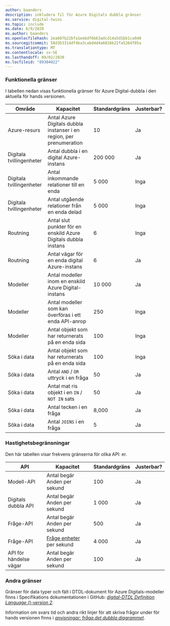 ```yaml
---
author: baanders
description: inkludera fil för Azure Digitals dubbla gränser
ms.service: digital-twins
ms.topic: include
ms.date: 6/9/2020
ms.author: baanders
ms.openlocfilehash: 2ea607b22bfa1eebdf6b63adcd14a5d1bb1ca9d0
ms.sourcegitcommit: 58d3b3314df4ba3cabd4d4a6016b22fa5264f05a
ms.translationtype: MT
ms.contentlocale: sv-SE
ms.lasthandoff: 09/02/2020
ms.locfileid: "89304022"
---
```

### <a name="functional-limits"></a>Funktionella gränser

I tabellen nedan visas funktionella gränser för Azure Digital-dubbla i den aktuella för hands versionen.

| Område | Kapacitet | Standardgräns | Justerbar? |
| --- | --- | --- | --- |
| Azure-resurs | Antal Azure Digitals dubbla instanser i en region, per prenumeration | 10 | Ja |
| Digitala tvillingenheter | Antal dubbla i en digital Azure-instans | 200 000 | Ja |
| Digitala tvillingenheter | Antal inkommande relationer till en enda | 5 000 | Inga |
| Digitala tvillingenheter | Antal utgående relationer från en enda delad | 5 000 | Inga |
| Routning | Antal slut punkter för en enskild Azure Digitals dubbla instans | 6 | Inga |
| Routning | Antal vägar för en enda digital Azure-instans | 6 | Ja |
| Modeller | Antal modeller inom en enskild Azure Digital-instans | 10 000 | Ja |
| Modeller | Antal modeller som kan överföras i ett enda API-anrop | 250 | Inga |
| Modeller | Antal objekt som har returnerats på en enda sida | 100 | Inga |
| Söka i data | Antal objekt som har returnerats på en enda sida | 100 | Inga |
| Söka i data | Antal `AND`  /  `OR` uttryck i en fråga | 50 | Ja |
| Söka i data | Antal mat ris objekt i en `IN`  /  `NOT IN` sats | 50 | Ja |
| Söka i data | Antal tecken i en fråga | 8,000 | Ja |
| Söka i data | Antal `JOINS` i en fråga | 5 | Ja |

### <a name="rate-limits"></a>Hastighetsbegränsningar

Den här tabellen visar frekvens gränserna för olika API: er.

| API | Kapacitet | Standardgräns | Justerbar? |
| --- | --- | --- | --- |
| Modell-API | Antal begär Anden per sekund | 100 | Ja |
| Digitals dubbla API | Antal begär Anden per sekund | 1 000 | Ja |
| Fråge-API | Antal begär Anden per sekund | 500 | Ja |
| Fråge-API | [Fråge enheter](../articles/digital-twins/concepts-query-units.md) per sekund | 4 000 | Ja |
| API för händelse vägar | Antal begär Anden per sekund | 100 | Ja |

### <a name="other-limits"></a>Andra gränser

Gränser för data typer och fält i DTDL-dokument för Azure Digitals-modeller finns i Specifikations dokumentationen i GitHub: [*digital-DTDL Definition Language ()-version 2*](https://github.com/Azure/opendigitaltwins-dtdl/blob/master/DTDL/v2/dtdlv2.md).
 
Information om svars tid och andra rikt linjer för att skriva frågor under för hands versionen finns i [*anvisningar: fråga det dubbla diagrammet*](../articles/digital-twins/how-to-query-graph.md).